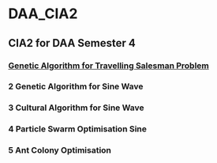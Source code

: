 # DAA_CIA2

## CIA2 for DAA Semester 4

###  [Genetic Algorithm for Travelling Salesman Problem](https://github.com/SathishKumar5115/DAA_CIA2/blob/main/TravSaleProb_GenAlgo.py)
### 2 Genetic Algorithm for Sine Wave
### 3 Cultural Algorithm for Sine Wave
### 4 Particle Swarm Optimisation Sine
### 5 Ant Colony Optimisation
